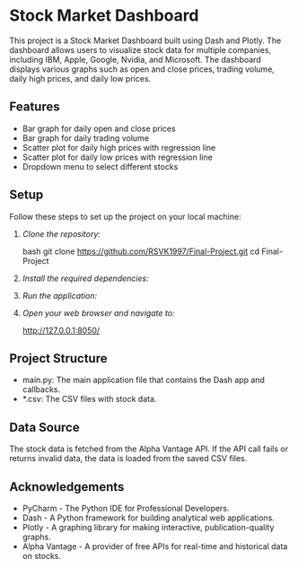 # Stock Market Dashboard

This project is a Stock Market Dashboard built using Dash and Plotly. The dashboard allows users to visualize stock data for multiple companies, including IBM, Apple, Google, Nvidia, and Microsoft. The dashboard displays various graphs such as open and close prices, trading volume, daily high prices, and daily low prices.

## Features

- Bar graph for daily open and close prices
- Bar graph for daily trading volume
- Scatter plot for daily high prices with regression line
- Scatter plot for daily low prices with regression line
- Dropdown menu to select different stocks

## Setup

Follow these steps to set up the project on your local machine:

1. *Clone the repository:*

    bash
    git clone https://github.com/RSVK1997/Final-Project.git
    cd Final-Project
    
2. *Install the required dependencies:*

3. *Run the application:*

4. *Open your web browser and navigate to:*

    
    http://127.0.0.1:8050/
    

## Project Structure

- main.py: The main application file that contains the Dash app and callbacks.
- *.csv: The CSV files with stock data.

## Data Source

The stock data is fetched from the Alpha Vantage API. If the API call fails or returns invalid data, the data is loaded from the saved CSV files.

## Acknowledgements

- PyCharm - The Python IDE for Professional Developers.
- Dash - A Python framework for building analytical web applications.
- Plotly - A graphing library for making interactive, publication-quality graphs.
- Alpha Vantage - A provider of free APIs for real-time and historical data on stocks.
